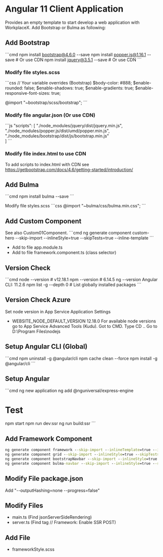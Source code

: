 # Angular 11 Client Application
Provides an empty template to start develop a web application with WorkplaceX. Add Bootstrap or Bulma as following:

## Add Bootstrap
´´´cmd
npm install bootstrap@4.6.0 --save
npm install popper.js@1.16.1 --save # Or use CDN
npm install jquery@3.5.1 --save # Or use CDN
´´´

### Modify file styles.scss
´´´css
// Your variable overrides (Bootstrap)
$body-color: #888;
$enable-rounded: false;
$enable-shadows: true;
$enable-gradients: true;
$enable-responsive-font-sizes: true;

@import "~bootstrap/scss/bootstrap";
´´´

### Modify file angular.json (Or use CDN)
´´´js
"scripts": [
    "./node_modules/jquery/dist/jquery.min.js",
    "./node_modules/popper.js/dist/umd/popper.min.js",
    "./node_modules/bootstrap/dist/js/bootstrap.min.js"              
]
´´´

### Modify file index.html to use CDN
To add scripts to index.html with CDN see https://getbootstrap.com/docs/4.6/getting-started/introduction/

## Add Bulma
´´´cmd
npm install bulma --save
´´´

Modify file styles.scss
´´´css
@import "~bulma/css/bulma.min.css";
´´´

## Add Custom Component
See also Custom01Component.
´´´cmd
ng generate component custom-hero --skip-import --inlineStyle=true --skipTests=true --inline-template
´´´
* Add to file app.module.ts
* Add to file framework.component.ts (class selector)

## Version Check
´´´cmd
node --version # v12.18.1
npm --version # 6.14.5
ng --version Angular CLI: 11.2.6
npm list -g --depth 0 # List globally installed packages
´´´

## Version Check Azure
Set node version in App Service Application Settings
* WEBSITE_NODE_DEFAULT_VERSION 12.18.0
For available node versions go to App Service Advanced Tools (Kudu). Got to CMD. Type CD .. Go to D:\Program Files\nodejs

## Setup Angular CLI (Global)
´´´cmd
npm uninstall -g @angular/cli
npm cache clean --force
npm install -g @angular/cli
´´´

## Setup Angular
´´´cmd
ng new application
ng add @nguniversal/express-engine
# Test
npm start
npm run dev:ssr
ng run build:ssr
´´´

## Add Framework Component
```cmd
ng generate component framework --skip-import --inlineTemplate=true --inlineStyle=true --skipTests=true
ng generate component grid --skip-import --inlineStyle=true --skipTests=true
ng generate component bootstrapNavbar --skip-import --inlineStyle=true --skipTests=true
ng generate component bulma-navbar --skip-import --inlineStyle=true --skipTests=true
```

## Modify File package.json
Add "--outputHashing=none --progress=false"

## Modify Files
* main.ts (Find jsonServerSideRendering)
* server.ts (Find tag // Framework: Enable SSR POST)

## Add File
* frameworkStyle.scss